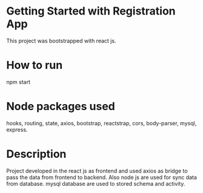 # Getting Started with Registration App

This project was bootstrapped with react js.

# How to run

npm start

# Node packages used 

hooks, routing, state, axios, bootstrap, reactstrap, cors, body-parser, mysql, express.

# Description

Project developed in the react js as frontend and used axios as bridge to pass the data from frontend to backend. Also node js are used for sync data from database.
mysql database are used to stored schema and activity.

